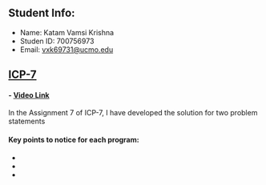 ## Student Info:
- Name: Katam Vamsi Krishna
- Studen ID: 700756973
- Email: vxk69731@ucmo.edu

## [ICP-7](https://github.com/kvamsi7/mscs/blob/mscs_nn/CS5720-Neural%20Network%20and%20Deep%20Learning/Assignments/ICP-7/ICP-7.ipynb)
 #### - [Video Link](https://drive.google.com/file/d/1MeNYO1BXYfBGNLFf8--UP8_LWzI6N0gw/view?usp=drive_link)

 In the Assignment 7 of ICP-7, I have developed the solution for two problem statements

#### Key points to notice for each program:
  - 
  - 
  - 


